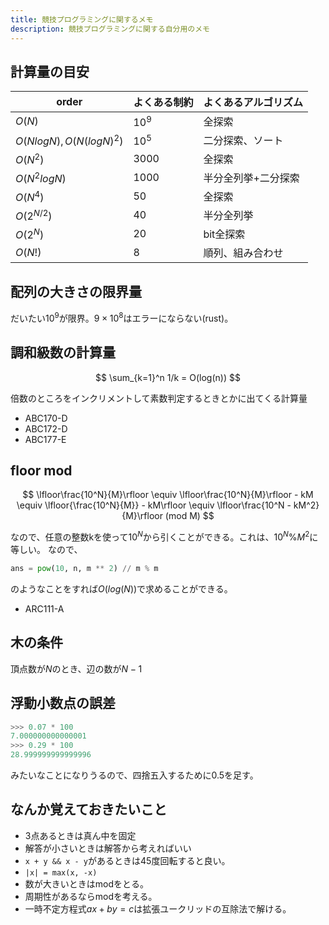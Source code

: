 ```yaml
---
title: 競技プログラミングに関するメモ
description: 競技プログラミングに関する自分用のメモ
---
```


## 計算量の目安

|order|よくある制約|よくあるアルゴリズム|
|---|---|---|
|$O(N)$|$10^9$|全探索|
|$O(NlogN), O(N(logN)^2)$|$10^5$|二分探索、ソート|
|$O(N^2)$|$3000$|全探索|
|$O(N^2logN)$|$1000$|半分全列挙+二分探索|
|$O(N^4)$|$50$|全探索|
|$O(2^{N/2})$|$40$|半分全列挙|
|$O(2^N)$|$20$|bit全探索|
|$O(N!)$|$8$|順列、組み合わせ|


## 配列の大きさの限界量

だいたい$10^9$が限界。$9 \times 10^8$はエラーにならない(rust)。

## 調和級数の計算量

$$
\sum_{k=1}^n 1/k = O(log(n))
$$

倍数のところをインクリメントして素数判定するときとかに出てくる計算量

- ABC170-D
- ABC172-D
- ABC177-E

## floor mod

$$
\lfloor\frac{10^N}{M}\rfloor \equiv \lfloor\frac{10^N}{M}\rfloor - kM \equiv \lfloor{\frac{10^N}{M}} - kM\rfloor \equiv \lfloor\frac{10^N - kM^2}{M}\rfloor (mod M)
$$

なので、任意の整数kを使って$10^N$から引くことができる。これは、$10^N \% M^2$に等しい。
なので、

```python
ans = pow(10, n, m ** 2) // m % m
```

のようなことをすれば$O(log(N))$で求めることができる。

- ARC111-A

## 木の条件

頂点数が$N$のとき、辺の数が$N-1$

## 浮動小数点の誤差

```python
>>> 0.07 * 100
7.000000000000001
>>> 0.29 * 100
28.999999999999996
```

みたいなことになりうるので、四捨五入するために0.5を足す。

## なんか覚えておきたいこと

- 3点あるときは真ん中を固定
- 解答が小さいときは解答から考えればいい
- `x + y && x - y`があるときは45度回転すると良い。
- `|x| = max(x, -x)`
- 数が大きいときはmodをとる。
- 周期性があるならmodを考える。
- 一時不定方程式$ax + by = c$は拡張ユークリッドの互除法で解ける。